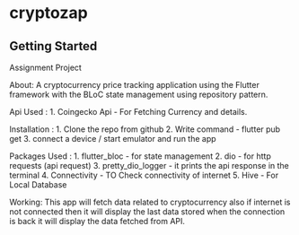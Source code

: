 # cryptozap

## Getting Started

Assignment Project

About:
    A cryptocurrency price tracking application using the Flutter framework with the BLoC state management using repository pattern.

Api Used :
    1. Coingecko Api - For Fetching Currency and details.

Installation : 
    1. Clone the repo from github
    2. Write command - flutter pub get
    3. connect a device / start emulator and run the app

Packages Used :
    1. flutter_bloc - for state management
    2. dio - for http requests (api request)
    3. pretty_dio_logger - it prints the api response in the terminal
    4. Connectivity - TO Check connectivity of internet
    5. Hive - For Local Database

Working: 
    This app will fetch data related to cryptocurrency also if internet is not connected then it will display the last data stored when the connection is back it will display the data fetched from API.

